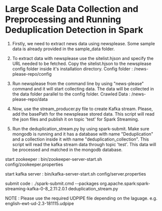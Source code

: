 # Large Scale Data Collection and Preprocessing and Running Deduplication Detection in Spark

1. Firstly, we need to extract news data using newsplease. Some sample data is already provided in the sample_data folder.

2. To extract data with newsplease use the sitelist.hjson and specify the URL needed to be fetched. Copy the sitelist.hjson to the newsplease config folder inside it's installation directory.
Config folder : /news-please-repo/config

3. Run newsplease from the command line by using "news-please" command and it will start collecting data. The data will be collected in the data folder parallel to the config folder.
Crawled Data : /news-please-repo/data

4. Now, use the stream_producer.py file to create Kafka stream. Please, add the basePath for the newsplease stored data. This script will read the json files and publish it on topic 'test' for Spark Streaming.

5. Run the deduplication_stream.py by using spark-submit. Make sure mongodb is running and it has a database with name "Deduplication"  and a collection inside it with name "deduplication_collection". This script will read the kafka stream data through topic 'test'. This data will be processed and matched in the mongodb database.

start zookeeper : bin/zookeeper-server-start.sh config/zookeeper.properties

start kafka server : bin/kafka-server-start.sh config/server.properties

submit code : ./spark-submit.cmd  --packages org.apache.spark:spark-streaming-kafka-0-8_2.11:2.0.1 deduplication_stream.py 

NOTE : Please use the required UDPIPE file depending on the laguage. e.g. english-ewt-ud-2.3-181115.udpipe